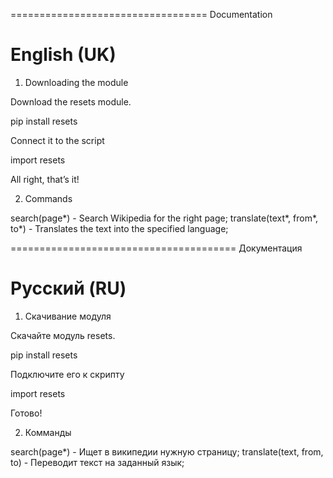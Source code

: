 ==================================
Documentation

English (UK)
==================================

1. Downloading the module

Download the resets module.

pip install resets


Connect it to the script

import resets


All right, that’s it!



2. Commands

search(page*) - Search Wikipedia for the right page;
translate(text*, from*, to*) - Translates the text into the specified language;


=======================================
Документация

Русский (RU)
=======================================

1. Скачивание модуля

Скачайте модуль resets.

pip install resets


Подключите его к скрипту

import resets


Готово!



2. Комманды

search(page*) - Ищет в википедии нужную страницу;
translate(text, from, to) - Переводит текст на заданный язык;



